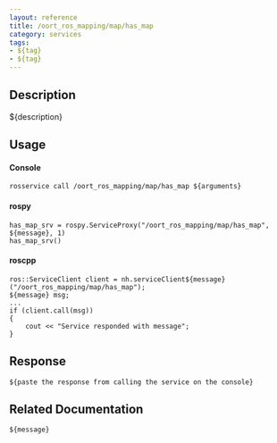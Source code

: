 ```yaml
---
layout: reference
title: /oort_ros_mapping/map/has_map
category: services
tags: 
- ${tag} 
- ${tag}
---
```


## Description
${description}

## Usage
#### Console
```
rosservice call /oort_ros_mapping/map/has_map ${arguments}
```

#### rospy
```
has_map_srv = rospy.ServiceProxy("/oort_ros_mapping/map/has_map", ${message}, 1)
has_map_srv()
```

#### roscpp
```
ros::ServiceClient client = nh.serviceClient${message}("/oort_ros_mapping/map/has_map");
${message} msg;
...
if (client.call(msg))
{
    cout << "Service responded with message";
}
```

## Response
```
${paste the response from calling the service on the console}
```

## Related Documentation
``${message}``